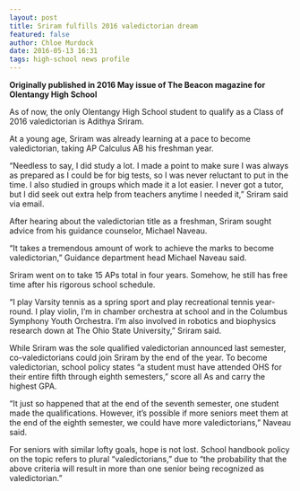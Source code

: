 ```yaml
---
layout: post
title: Sriram fulfills 2016 valedictorian dream
featured: false
author: Chloe Murdock
date: 2016-05-13 16:31
tags: high-school news profile
---
```


**Originally published in 2016 May issue of The Beacon magazine for Olentangy High School**

As of now, the only Olentangy High School student to qualify as a Class of 2016 valedictorian is Adithya Sriram.

At a young age, Sriram was already learning at a pace to become valedictorian, taking AP Calculus AB his freshman year.

“Needless to say, I did study a lot. I made a point to make sure I was always as prepared as I could be for big tests, so I was never reluctant to put in the time. I also studied in groups which made it a lot easier. I never got a tutor, but I did seek out extra help from teachers anytime I needed it,” Sriram said via email.

After hearing about the valedictorian title as a freshman, Sriram sought advice from his guidance counselor, Michael Naveau.

“It takes a tremendous amount of work to achieve the marks to become valedictorian,” Guidance department head Michael Naveau said.

Sriram went on to take 15 APs total in four years. Somehow, he still has free time after his rigorous school schedule.

“I play Varsity tennis as a spring sport and play recreational tennis year-round. I play violin, I’m in chamber orchestra at school and in the Columbus Symphony Youth Orchestra. I’m also involved in robotics and biophysics research down at The Ohio State University,” Sriram said.

While Sriram was the sole qualified valedictorian announced last semester, co-valedictorians could join Sriram by the end of the year. To become valedictorian, school policy states “a student must have attended OHS for their entire fifth through eighth semesters,” score all As and carry the highest GPA.

“It just so happened that at the end of the seventh semester, one student made the qualifications. However, it’s possible if more seniors meet them at the end of the eighth semester, we could have more valedictorians,” Naveau said.

For seniors with similar lofty goals, hope is not lost. School handbook policy on the topic refers to plural “valedictorians,” due to “the probability that the above criteria will result in more than one senior being recognized as valedictorian.”
